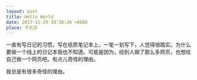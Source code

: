 ```yaml
---
layout: post
title: Hello World
date: 2017-11-29 19:30:26 +0800
place: 于北京
---
```


一直有写日记的习惯，写在纸质笔记本上，一笔一划写下，人觉得很踏实。为什么要做一个线上的日记本我也不知道。可能是因为，给别人做了那么多网页，也想给自己做一个网页吧。有点儿奇怪的理由。

我总是有很多奇怪的理由。

